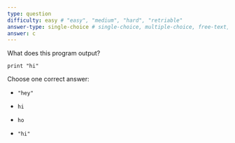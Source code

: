 ```yaml
---
type: question
difficulty: easy # "easy", "medium", "hard", "retriable"
answer-type: single-choice # single-choice, multiple-choice, free-text, multiple-free-texts, program, map
answer: c
---
```


What does this program output?

```evy
print "hi"
```

Choose one correct answer:

- ```
  "hey"
  ```
- ```
  hi
  ```
- ```
  ho
  ```
- ```
  "hi"
  ```
